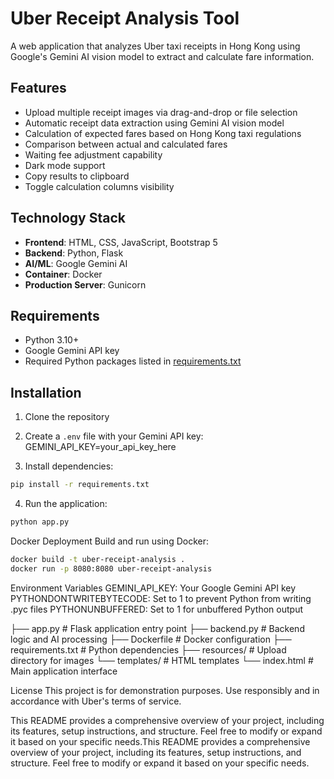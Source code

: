 # Uber Receipt Analysis Tool

A web application that analyzes Uber taxi receipts in Hong Kong using Google's Gemini AI vision model to extract and calculate fare information.

## Features

- Upload multiple receipt images via drag-and-drop or file selection
- Automatic receipt data extraction using Gemini AI vision model
- Calculation of expected fares based on Hong Kong taxi regulations
- Comparison between actual and calculated fares
- Waiting fee adjustment capability
- Dark mode support
- Copy results to clipboard
- Toggle calculation columns visibility

## Technology Stack

- **Frontend**: HTML, CSS, JavaScript, Bootstrap 5
- **Backend**: Python, Flask
- **AI/ML**: Google Gemini AI
- **Container**: Docker
- **Production Server**: Gunicorn

## Requirements

- Python 3.10+
- Google Gemini API key
- Required Python packages listed in [requirements.txt](requirements.txt)

## Installation

1. Clone the repository
2. Create a `.env` file with your Gemini API key:
GEMINI_API_KEY=your_api_key_here

3. Install dependencies:
```sh
pip install -r requirements.txt
```

4. Run the application:
```sh
python app.py
```

Docker Deployment
Build and run using Docker:
```sh
docker build -t uber-receipt-analysis .
docker run -p 8080:8080 uber-receipt-analysis
```

Environment Variables
GEMINI_API_KEY: Your Google Gemini API key
PYTHONDONTWRITEBYTECODE: Set to 1 to prevent Python from writing .pyc files
PYTHONUNBUFFERED: Set to 1 for unbuffered Python output

├── app.py             # Flask application entry point
├── backend.py         # Backend logic and AI processing
├── Dockerfile         # Docker configuration
├── requirements.txt   # Python dependencies
├── resources/         # Upload directory for images
└── templates/         # HTML templates
    └── index.html    # Main application interface

License
This project is for demonstration purposes. Use responsibly and in accordance with Uber's terms of service.


This README provides a comprehensive overview of your project, including its features, setup instructions, and structure. Feel free to modify or expand it based on your specific needs.This README provides a comprehensive overview of your project, including its features, setup instructions, and structure. Feel free to modify or expand it based on your specific needs.